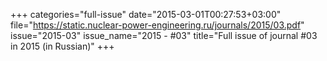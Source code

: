 +++
categories="full-issue"
date="2015-03-01T00:27:53+03:00"
file="https://static.nuclear-power-engineering.ru/journals/2015/03.pdf"
issue="2015-03"
issue_name="2015 - #03"
title="Full issue of journal #03 in 2015 (in Russian)"
+++
